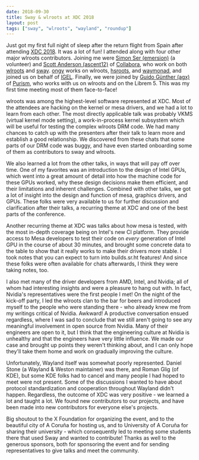 ```yaml
---
date: 2018-09-30
title: Sway & wlroots at XDC 2018
layout: post
tags: ["sway", "wlroots", "wayland", "roundup"]
---
```


Just got my first full night of sleep after the return flight from Spain after
attending [XDC 2018](https://xdc2018.x.org/). It was a lot of fun! I attended
along with four other major wlroots contributors. Joining me were [Simon Ser
(emersion)](https://github.com/emersion) (a volunteer) and [Scott Anderson
(ascent12)](https://github.com/ascent12) of
[Collabora](https://www.collabora.com/), who work on both
[wlroots](https://github.com/swaywm/wlroots) and
[sway](https://github.com/swaywm/sway). [ongy](https://github.com/ongy) works on
wlroots, [hsroots](https://github.com/swaywm/hsroots), and
[waymonad](https://github.com/waymonad/waymonad), and joined us on behalf
of [IGEL](https://www.igel.com/). Finally, we were joined by [Guido Günther
(agx)](https://github.com/agx) of [Purism](https://puri.sm/), who works with us
on wlroots and on the Librem 5. This was my first time meeting most of them
face-to-face!

wlroots was among the highest-level software represented at XDC. Most of the
attendees are hacking on the kernel or mesa drivers, and we had a lot to learn
from each other. The most directly applicable talk was probably VKMS (virtual
kernel mode setting), a work-in-process kernel subsystem which will be useful
for testing the complex wlroots DRM code. We had many chances to catch up with
the presenters after their talk to learn more and establish a good
relationship. We discovered from these chats that some parts of our DRM code
was buggy, and have even started onboarding some of them as contributors to sway
and wlroots.

We also learned a lot from the other talks, in ways that will pay off over time.
One of my favorites was an introduction to the design of Intel GPUs, which went
into a great amount of detail into how the machine code for these GPUs worked,
why these design decisions make them efficient, and their limitations and
inherent challenges. Combined with other talks, we got a lot of insight into the
design and function of mesa, graphics drivers, and GPUs. These folks were very
available to us for further discussion and clarification after their talks, a
recurring theme at XDC and one of the best parts of the conference.

Another recurring theme at XDC was talks about how mesa is tested, with the most
in-depth coverage being on Intel's new CI platform. They provide access to Mesa
developers to test their code on *every* generation of Intel GPU in the course
of about 30 minutes, and brought some concrete data to the table to show that it
really works to make their drivers more stable. I took notes that you can expect
to turn into builds.sr.ht features! And since these folks were often available
for chats afterwards, I think they were taking notes, too.

I also met many of the driver developers from AMD, Intel, and Nvidia; all of
whom had interesting insights and were a pleasure to hang out with. In fact,
Nvidia's representatives were the first people I met! On the night of the
kick-off party, I led the wlroots clan to the bar for beers and introduced
myself to the people who were standing there - who already knew me from my
writings critical of Nvidia. Awkward! A productive conversation ensued
regardless, where I was sad to conclude that we still aren't going to see any
meaningful involvement in open source from Nvidia. Many of their engineers are
open to it, but I think that the engineering culture at Nvidia is unhealthy and
that the engineers have very little influence. We made our case and brought up
points they weren't thinking about, and I can only hope they'll take them home
and work on gradually improving the culture.

Unfortunately, Wayland itself was somewhat poorly represented. Daniel Stone (a
Wayland & Weston maintainer) was there, and Roman Glig (of KDE), but some KDE
folks had to cancel and many people I had hoped to meet were not present. Some
of the discussions I wanted to have about protocol standardization and
cooperation throughout Wayland didn't happen. Regardless, the outcome of XDC was
very positive - we learned a lot and taught a lot. We found new contributors to
our projects, and have been made into new contributors for everyone else's
projects.

Big shoutout to the X Foundation for organizing the event, and to the beautiful
city of A Coruña for hosting us, and to University of A Coruña for sharing their
university - which consequently led to meeting some students there that used
Sway and wanted to contribute! Thanks as well to the generous sponsors, both for
sponsoring the event and for sending representatives to give talks and meet the
community.
